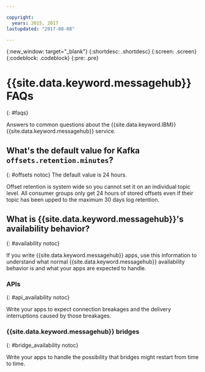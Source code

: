 ```yaml
---

copyright:
  years: 2015, 2017
lastupdated: "2017-08-08"

---
```


{:new_window: target="_blank"}
{:shortdesc: .shortdesc}
{:screen: .screen}
{:codeblock: .codeblock}
{:pre: .pre}

# {{site.data.keyword.messagehub}} FAQs
{: #faqs}

Answers to common questions about the {{site.data.keyword.IBM}} {{site.data.keyword.messagehub}} service.

## What's the default value for Kafka `offsets.retention.minutes`?
{: #offsets notoc}
The default value is 24 hours. 

Offset retention is system wide so you cannot set it on an individual topic level. All consumer groups only get 24 hours of stored offsets even if their topic has been upped to the maximum 30 days log retention. 

## What is {{site.data.keyword.messagehub}}'s availability behavior?
{: #availability notoc}

If you write {{site.data.keyword.messagehub}} apps, use this information to understand what normal {{site.data.keyword.messagehub}} availability behavior is and what your apps are expected to handle.

### APIs
{: #api_availability notoc}

Write your apps to expect connection breakages and the delivery interruptions caused by those breakages.

### {{site.data.keyword.messagehub}} bridges
{: #bridge_availability notoc}

Write your apps to handle the possibility that bridges might restart from time to time.

